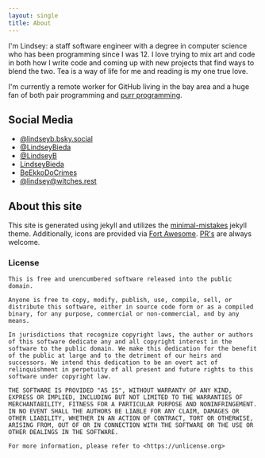 ```yaml
---
layout: single
title: About
---
```


I'm Lindsey: a staff software engineer with a degree in computer science who has been programming since I was 12. I love trying to mix art and code in both how I write code and coming up with new projects that find ways to blend the two. Tea is a way of life for me and reading is my one true love.

I'm currently a remote worker for GitHub living in the bay area and a huge fan of both pair programming and [purr programming](https://society6.com/product/purr-programmer_sticker).

## Social Media

* <i class="fa-brands fa-bluesky"></i> [@lindseyb.bsky.social](https://bsky.app/profile/lindseyb.bsky.social)
* <i class="fab fa-fw fa-instagram"></i> [@LindseyBieda](https://instagram.com/LindseyBieda)
* <i class="fab fa-fw fa-github"></i> [@LindseyB](https://github.com/LindseyB)
* <i class="fab fa-fw fa-itch-io"></i> [LindseyBieda](https://lindseybieda.itch.io)
* <i class="fab fa-fw fa-twitch"></i> [BeEkkoDoCrimes](https://www.twitch.tv/beekkodocrimes/)
* <i class="fab fa-fw fa-mastodon"></i><a href="https://witches.rest/@lindsey" rel="me">@lindsey@witches.rest</a>


## About this site

This site is generated using jekyll and utilizes the [minimal-mistakes](https://mmistakes.github.io/minimal-mistakes/) jekyll theme. Additionally, icons are provided via [Fort Awesome](https://fortawesome.com/). [PR's](https://github.com/LindseyB/blog-jekyll/) are always welcome.

### License

```
This is free and unencumbered software released into the public domain.

Anyone is free to copy, modify, publish, use, compile, sell, or
distribute this software, either in source code form or as a compiled
binary, for any purpose, commercial or non-commercial, and by any
means.

In jurisdictions that recognize copyright laws, the author or authors
of this software dedicate any and all copyright interest in the
software to the public domain. We make this dedication for the benefit
of the public at large and to the detriment of our heirs and
successors. We intend this dedication to be an overt act of
relinquishment in perpetuity of all present and future rights to this
software under copyright law.

THE SOFTWARE IS PROVIDED "AS IS", WITHOUT WARRANTY OF ANY KIND,
EXPRESS OR IMPLIED, INCLUDING BUT NOT LIMITED TO THE WARRANTIES OF
MERCHANTABILITY, FITNESS FOR A PARTICULAR PURPOSE AND NONINFRINGEMENT.
IN NO EVENT SHALL THE AUTHORS BE LIABLE FOR ANY CLAIM, DAMAGES OR
OTHER LIABILITY, WHETHER IN AN ACTION OF CONTRACT, TORT OR OTHERWISE,
ARISING FROM, OUT OF OR IN CONNECTION WITH THE SOFTWARE OR THE USE OR
OTHER DEALINGS IN THE SOFTWARE.

For more information, please refer to <https://unlicense.org>
```
